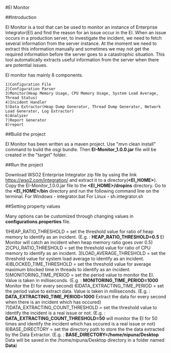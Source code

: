 #EI Monitor

##Introduction

EI Monitor is a tool that can be used to monitor an instance of Enterprise Integrator(EI) and find the reason for an issue occur in the EI.
When an issue occurs in a production server, to investigate the incident, we need to fetch several information from the server instance. 
At the moment we need to extract this information manually and sometimes we may not get the required information before the server goes to a catastrophic situation. 
This tool automatically extracts useful information from the server when there are potential issues. 

EI monitor has mainly 8 components.

    1)Configuration File
    2)Configuration Parser
    3)Monitor(Heap Memory Usage, CPU Memory Usage, System Load Average, Thread Status)
    4)Incident Handler
    5)Data Extractor(Heap Dump Generator, Thread Dump Generator, Network Load Generator, Log Extractor)
    6)Analyzer
    7)Report Generator
    8)report

##Build the project

EI Monitor has been written as a maven project. Use "mvn clean install" command to build the osgi bundle. 
Then **EI-Monitor_1.0.0.jar** file will be created in the "target" folder.

##Run the project

Download WSO2 Enterprise Integrator zip file by using the link https://wso2.com/integration/ and extract it to a directory(**<EI_HOME>**).
Copy the EI-Monitor_1.0.0.jar file to the **<EI_HOME>/dropins** directory.
Go to the **<EI_HOME>/bin** directory and run the following command line on the terminal.
    For Windows - integrator.bat
    For Linux - sh.integrator.sh
    
##Setting property values

Many options can be customized through changing values in **configurations.properties** file.
    
1)HEAP_RATIO_THRESHOLD = set the threshold value for ratio of heap memory to identify as an incident.
                (E.g. : **HEAP_RATIO_THRESHOLD=0.5** EI Monitor will catch an incident when heap memory ratio goes over 0.5)
2)CPU_RATIO_THRESHOLD = set the threshold value for ratio of CPU memory to identify as an incident.
3)LOAD_AVERAGE_THRESHOLD = set the threshold value for system load average to identify as an incident.
4)BLOCKED_TIME_THRESHOLD = set the threshold value for average maximum blocked time in threads to identify as an incident.
5)MONITORING_TIME_PERIOD = set the period value to monitor the EI. Value is taken in milliseconds.
                (E.g. : **MONITORING_TIME_PERIOD=1000** Monitor the EI for every second)
6)DATA_EXTRACTING_TIME_PERIOD = set the period value to extract data. Value is taken in milliseconds.
                (E.g. : **DATA_EXTRACTING_TIME_PERIOD=1000** Extract the data for every second when there is an incident which has occured)
7)DATA_EXTRACTING_COUNT_THRESHOLD = set the threshold value to identify the incident is a real issue or not.
                (E.g. : **DATA_EXTRACTING_COUNT_THRESHOLD=50** will monitor the EI for 50 times and identify the incident which has occured is a real issue or not)
8)BASE_DIRECTORY = set the directory path to store the the data extracted by the Data Extractor.
                (E.g. : **BASE_DIRECTORY=/home/nipuna/Desktop** Data will be saved in the /home/nipuna/Desktop directory in a folder named **Data**)
